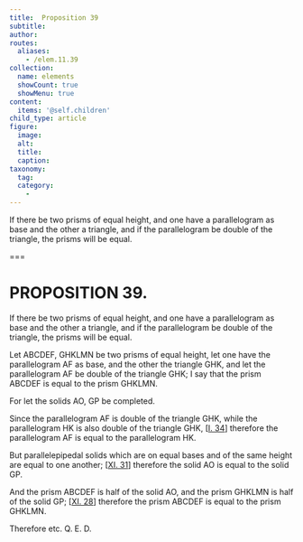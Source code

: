 ```yaml
---
title:  Proposition 39
subtitle: 
author:
routes:
  aliases:
    - /elem.11.39
collection:
  name: elements
  showCount: true
  showMenu: true
content:
  items: '@self.children'
child_type: article
figure:
  image:
  alt:
  title:
  caption:
taxonomy:
  tag:
  category:
    - 
---
```


<p><hi rend="ital">If there be two prisms of equal height</hi>, <hi rend="ital">and one have a parallelogram as base and the other a triangle</hi>, <hi rend="ital">and if the parallelogram be double of the triangle</hi>, <hi rend="ital">the prisms will be equal.</hi>
      </p>

===

<h1>PROPOSITION 39.</h1>
<p><span class="ital">If there be two prisms of equal height</span>, <span class="ital">and one have a parallelogram as base and the other a triangle</span>, <span class="ital">and if the parallelogram be double of the triangle</span>, <span class="ital">the prisms will be equal.</span>
      </p>

<p>Let <span class="ital">ABCDEF</span>, <span class="ital">GHKLMN</span> be two prisms of equal height, let one have the parallelogram <span class="ital">AF</span> as base, and the other the triangle <span class="ital">GHK</span>, and let the parallelogram <span class="ital">AF</span> be double of the triangle <span class="ital">GHK</span>; I say that the prism <span class="ital">ABCDEF</span> is equal to the prism <span class="ital">GHKLMN</span>. 
      </p>

<p>For let the solids <span class="ital">AO</span>, <span class="ital">GP</span> be completed. </p>

<p>Since the parallelogram <span class="ital">AF</span> is double of the triangle <span class="ital">GHK</span>, while the parallelogram <span class="ital">HK</span> is also double of the triangle <span class="ital">GHK</span>, [<a href="/elem.1.34">I. 34</a>] therefore the parallelogram <span class="ital">AF</span> is equal to the parallelogram <span class="ital">HK</span>. </p>

<p>But parallelepipedal solids which are on equal bases and of the same height are equal to one another; [<a href="/elem.11.31">XI. 31</a>] therefore the solid <span class="ital">AO</span> is equal to the solid <span class="ital">GP</span>. </p>

<p>And the prism <span class="ital">ABCDEF</span> is half of the solid <span class="ital">AO</span>, and the prism <span class="ital">GHKLMN</span> is half of the solid <span class="ital">GP</span>; [<a href="/elem.11.28">XI. 28</a>] therefore the prism <span class="ital">ABCDEF</span> is equal to the prism <span class="ital">GHKLMN</span>. </p>

<p>Therefore etc. Q. E. D.<pb n="364"/></p>
